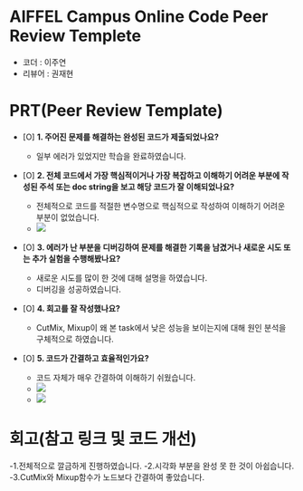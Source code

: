 # AIFFEL Campus Online Code Peer Review Templete
- 코더 : 이주연
- 리뷰어 : 권재현


# PRT(Peer Review Template)
- [O]  **1. 주어진 문제를 해결하는 완성된 코드가 제출되었나요?**
    - 일부 에러가 있었지만 학습을 완료하였습니다.
      
- [O]  **2. 전체 코드에서 가장 핵심적이거나 가장 복잡하고 이해하기 어려운 부분에 작성된 
주석 또는 doc string을 보고 해당 코드가 잘 이해되었나요?**
    - 전체적으로 코드를 적절한 변수명으로 핵심적으로 작성하여 이해하기 어려운 부분이 없었습니다.
    - <img src = "https://github.com/bluegold75/AIFFEL_QUEST_RS/blob/main/image/result15.png?raw=true">
        
- [O]  **3. 에러가 난 부분을 디버깅하여 문제를 해결한 기록을 남겼거나
새로운 시도 또는 추가 실험을 수행해봤나요?**
    - 새로운 시도를 많이 한 것에 대해 설명을 하였습니다.
    - 디버깅을 성공하였습니다.
        
- [O]  **4. 회고를 잘 작성했나요?**
    - CutMix, Mixup이 왜 본 task에서 낮은 성능을 보이는지에 대해 원인 분석을 구체적으로 하였습니다.
        
- [O]  **5. 코드가 간결하고 효율적인가요?**
    - 코드 자체가 매우 간결하여 이해하기 쉬웠습니다.
    - <img src = "https://github.com/bluegold75/AIFFEL_QUEST_RS/blob/main/image/result16.png?raw=true">
    - <img src = "https://github.com/bluegold75/AIFFEL_QUEST_RS/blob/main/image/result17.png?raw=true">


# 회고(참고 링크 및 코드 개선)
-1.전체적으로 깔금하게 진행하였습니다.
-2.시각화 부분을 완성 못 한 것이 아쉽습니다.
-3.CutMix와 Mixup함수가 노드보다 간결하여 좋았습니다.
